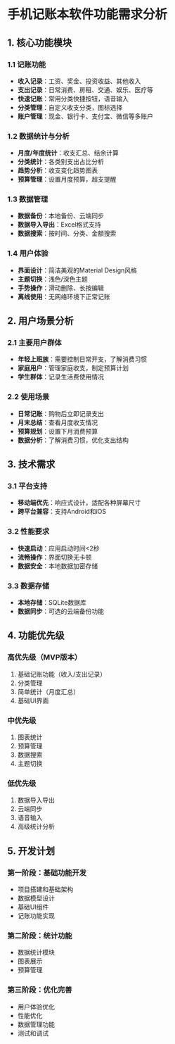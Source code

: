 # 手机记账本软件功能需求分析

## 1. 核心功能模块

### 1.1 记账功能
- **收入记录**：工资、奖金、投资收益、其他收入
- **支出记录**：日常消费、房租、交通、娱乐、医疗等
- **快速记账**：常用分类快捷按钮，语音输入
- **分类管理**：自定义收支分类，图标选择
- **账户管理**：现金、银行卡、支付宝、微信等多账户

### 1.2 数据统计与分析
- **月度/年度统计**：收支汇总、结余计算
- **分类统计**：各类别支出占比分析
- **趋势分析**：收支变化趋势图表
- **预算管理**：设置月度预算，超支提醒

### 1.3 数据管理
- **数据备份**：本地备份、云端同步
- **数据导入导出**：Excel格式支持
- **数据搜索**：按时间、分类、金额搜索

### 1.4 用户体验
- **界面设计**：简洁美观的Material Design风格
- **主题切换**：浅色/深色主题
- **手势操作**：滑动删除、长按编辑
- **离线使用**：无网络环境下正常记账

## 2. 用户场景分析

### 2.1 主要用户群体
- **年轻上班族**：需要控制日常开支，了解消费习惯
- **家庭用户**：管理家庭收支，制定预算计划
- **学生群体**：记录生活费使用情况

### 2.2 使用场景
- **日常记账**：购物后立即记录支出
- **月末总结**：查看月度收支情况
- **预算规划**：设置下月消费预算
- **数据分析**：了解消费习惯，优化支出结构

## 3. 技术需求

### 3.1 平台支持
- **移动端优先**：响应式设计，适配各种屏幕尺寸
- **跨平台兼容**：支持Android和iOS

### 3.2 性能要求
- **快速启动**：应用启动时间<2秒
- **流畅操作**：界面切换无卡顿
- **数据安全**：本地数据加密存储

### 3.3 数据存储
- **本地存储**：SQLite数据库
- **数据同步**：可选的云端备份功能

## 4. 功能优先级

### 高优先级（MVP版本）
1. 基础记账功能（收入/支出记录）
2. 分类管理
3. 简单统计（月度汇总）
4. 基础UI界面

### 中优先级
1. 图表统计
2. 预算管理
3. 数据搜索
4. 主题切换

### 低优先级
1. 数据导入导出
2. 云端同步
3. 语音输入
4. 高级统计分析

## 5. 开发计划

### 第一阶段：基础功能开发
- 项目搭建和基础架构
- 数据模型设计
- 基础UI组件
- 记账功能实现

### 第二阶段：统计功能
- 数据统计模块
- 图表展示
- 预算管理

### 第三阶段：优化完善
- 用户体验优化
- 性能优化
- 数据管理功能
- 测试和调试